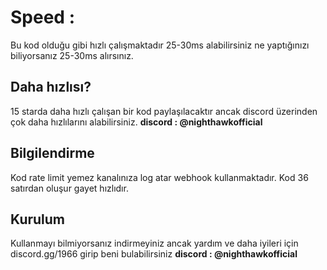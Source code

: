 # Speed :
Bu kod olduğu gibi hızlı çalışmaktadır 25-30ms alabilirsiniz ne yaptığınızı biliyorsanız 25-30ms alırsınız.

## Daha hızlısı?
15 starda daha hızlı çalışan bir kod paylaşılacaktır ancak discord üzerinden çok daha hızlılarını alabilirsiniz.  **discord : @nighthawkofficial**

## Bilgilendirme
Kod rate limit yemez kanalınıza log atar webhook kullanmaktadır. Kod 36 satırdan oluşur gayet hızlıdır.


## Kurulum
Kullanmayı bilmiyorsanız indirmeyiniz ancak yardım ve daha iyileri için
discord.gg/1966 girip beni bulabilirsiniz 
**discord : @nighthawkofficial**
